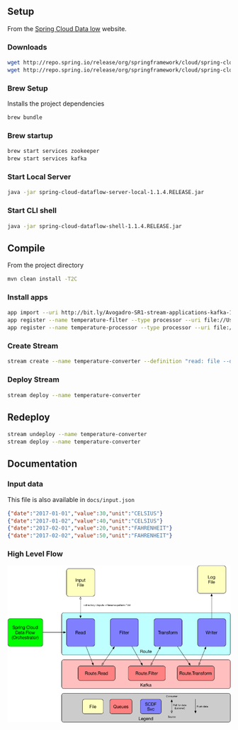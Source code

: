 ## Setup
From the [Spring Cloud Data low](http://cloud.spring.io/spring-cloud-dataflow/) website.

### Downloads
```bash
wget http://repo.spring.io/release/org/springframework/cloud/spring-cloud-dataflow-server-local/1.1.4.RELEASE/spring-cloud-dataflow-server-local-1.1.4.RELEASE.jar
wget http://repo.spring.io/release/org/springframework/cloud/spring-cloud-dataflow-shell/1.1.4.RELEASE/spring-cloud-dataflow-shell-1.1.4.RELEASE.jar
```

### Brew Setup
Installs the project dependencies
```bash
brew bundle
```

### Brew startup
```bash
brew start services zookeeper
brew start services kafka
```

### Start Local Server
```bash
java -jar spring-cloud-dataflow-server-local-1.1.4.RELEASE.jar
```

### Start CLI shell
```bash
java -jar spring-cloud-dataflow-shell-1.1.4.RELEASE.jar
```

## Compile
From the project directory
```bash
mvn clean install -T2C
```

### Install apps
```bash
app import --uri http://bit.ly/Avogadro-SR1-stream-applications-kafka-10-maven
app register --name temperature-filter --type processor --uri file://Users/karun/.m2/repository/me/karun/spikes/temperature-filter/0.0.1-SNAPSHOT/temperature-filter-0.0.1-SNAPSHOT.jar
app register --name temperature-processor --type processor --uri file://Users/karun/.m2/repository/me/karun/spikes/temperature-processor/0.0.1-SNAPSHOT/temperature-processor-0.0.1-SNAPSHOT.jar
```

### Create Stream
```bash
stream create --name temperature-converter --definition "read: file --directory=/Users/karun/Downloads/inputs --filename-pattern=*.txt --mode=lines | filter: temperature-filter | processor: temperature-processor | write: log"
```

### Deploy Stream
```bash
stream deploy --name temperature-converter
```

## Redeploy
```bash
stream undeploy --name temperature-converter
stream deploy --name temperature-converter
```

## Documentation

### Input data
This file is also available in `docs/input.json`
```json
{"date":"2017-01-01","value":30,"unit":"CELSIUS"}
{"date":"2017-01-02","value":40,"unit":"CELSIUS"}
{"date":"2017-02-01","value":20,"unit":"FAHRENHEIT"}
{"date":"2017-02-02","value":50,"unit":"FAHRENHEIT"}
```

### High Level Flow
![High Level Flow](/docs/high-level-flow.png?raw=true)
